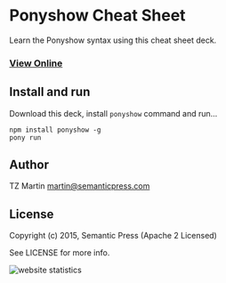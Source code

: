 # Ponyshow Cheat Sheet

Learn the Ponyshow syntax using this cheat sheet deck.

### [View Online](http://ponyshow.github.com/cheatsheet)

## Install and run

Download this deck, install `ponyshow` command and run...

```
npm install ponyshow -g
pony run
```

## Author

TZ Martin <martin@semanticpress.com>

## License

Copyright (c) 2015, Semantic Press (Apache 2 Licensed)

See LICENSE for more info.

<img
src="http://c.statcounter.com/10534093/0/9ad73f33/1/"
alt="website statistics" style="border:none;">